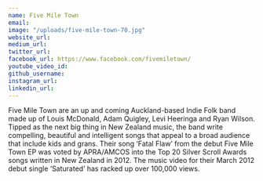 ```yaml
---
name: Five Mile Town
email: 
image: "/uploads/five-mile-town-70.jpg"
website_url: 
medium_url: 
twitter_url: 
facebook_url: https://www.facebook.com/fivemiletown/
youtube_video_id: 
github_username: 
instagram_url: 
linkedin_url: 
---
```


Five Mile Town are an up and coming Auckland-based Indie Folk band made up of Louis McDonald, Adam Quigley, Levi Heeringa and Ryan Wilson. Tipped as the next big thing in New Zealand music, the band write compelling, beautiful and intelligent songs that appeal to a broad audience that include kids and grans. Their song ‘Fatal Flaw’ from the debut Five Mile Town EP was voted by APRA/AMCOS into the Top 20 Silver Scroll Awards songs written in New Zealand in 2012. The music video for their March 2012 debut single ‘Saturated’ has racked up over 100,000 views.
